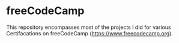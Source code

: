 # freeCodeCamp
This repository encompasses most of the projects I did for various Certifacations on freeCodeCamp (https://www.freecodecamp.org).

